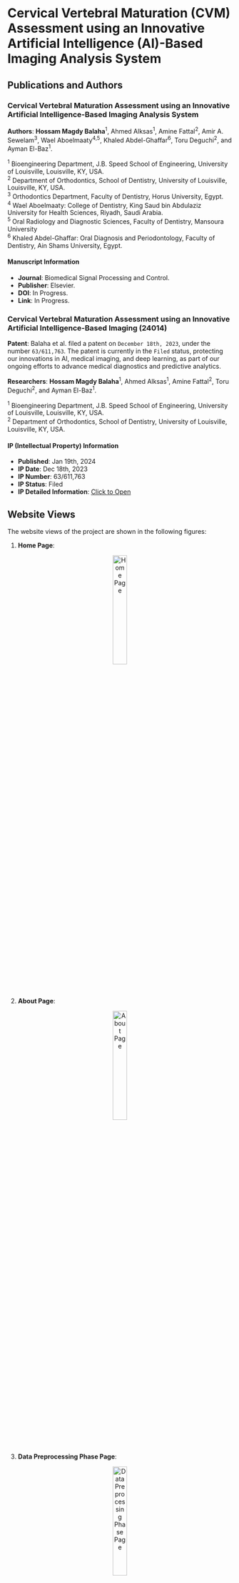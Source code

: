 # Cervical Vertebral Maturation (CVM) Assessment using an Innovative Artificial Intelligence (AI)-Based Imaging Analysis System

## Publications and Authors

### Cervical Vertebral Maturation Assessment using an Innovative Artificial Intelligence-Based Imaging Analysis System

**Authors**: **Hossam Magdy Balaha**<sup>1</sup>, Ahmed Alksas<sup>1</sup>, Amine Fattal<sup>2</sup>,
Amir A. Sewelam<sup>3</sup>, Wael Aboelmaaty<sup>4,5</sup>, Khaled Abdel-Ghaffar<sup>6</sup>,
Toru Deguchi<sup>2</sup>, and Ayman El-Baz<sup>1</sup>.

<sup>1</sup> Bioengineering Department, J.B. Speed School of Engineering, University of Louisville, Louisville, KY, USA.
<br> <sup>2</sup> Department of Orthodontics, School of Dentistry, University of Louisville, Louisville, KY, USA.
<br> <sup>3</sup> Orthodontics Department, Faculty of Dentistry, Horus University, Egypt.
<br> <sup>4</sup> Wael Aboelmaaty: College of Dentistry, King Saud bin Abdulaziz University for Health Sciences, Riyadh,
Saudi Arabia.
<br> <sup>5</sup> Oral Radiology and Diagnostic Sciences, Faculty of Dentistry, Mansoura University
<br> <sup>6</sup> Khaled Abdel-Ghaffar: Oral Diagnosis and Periodontology, Faculty of Dentistry, Ain Shams University,
Egypt.

#### Manuscript Information

* **Journal**: Biomedical Signal Processing and Control.
* **Publisher**: Elsevier.
* **DOI**: In Progress.
* **Link**: In Progress.

### Cervical Vertebral Maturation Assessment using an Innovative Artificial Intelligence-Based Imaging (24014)

**Patent**:  Balaha et al. filed a patent on `December 18th, 2023`, under the number `63/611,763`. The patent is
currently in the `Filed` status, protecting our innovations in AI, medical imaging, and deep learning, as part of our
ongoing efforts to advance medical diagnostics and predictive analytics.

**Researchers**: **Hossam Magdy Balaha**<sup>1</sup>, Ahmed Alksas<sup>1</sup>, Amine Fattal<sup>2</sup>,
Toru Deguchi<sup>2</sup>, and Ayman El-Baz<sup>1</sup>.

<sup>1</sup> Bioengineering Department, J.B. Speed School of Engineering, University of Louisville, Louisville, KY, USA.
<br> <sup>2</sup> Department of Orthodontics, School of Dentistry, University of Louisville, Louisville, KY, USA.

#### IP (Intellectual Property) Information

* **Published**: Jan 19th, 2024
* **IP Date**: Dec 18th, 2023
* **IP Number**: 63/611,763
* **IP Status**: Filed
* **IP Detailed Information**:
  <a href="https://louisville.flintbox.com/technologies/c5b0ad52-d8a0-42bc-9b74-1b70b3293840" target="_blank" rel="noopener">
  Click to Open</a>

## Website Views

The website views of the project are shown in the following figures:

1. **Home Page**:

<div style="text-align: center;" align="center">
    <a href="./Visualization/1-Index.jpg" target="_blank">
        <img src="./Visualization/1-Index.jpg" alt="Home Page" width="25%"/>
    </a>
</div>

2. **About Page**:

<div style="text-align: center;" align="center">
    <a href="./Visualization/2-About.jpg" target="_blank">
        <img src="./Visualization/2-About.jpg" alt="About Page" width="25%"/>
    </a>
</div>

3. **Data Preprocessing Phase Page**:

<div style="text-align: center;" align="center">
    <a href="./Visualization/3-Data%20Preprocessing%20Phase.jpg" target="_blank">
        <img src="./Visualization/3-Data%20Preprocessing%20Phase.jpg" alt="Data Preprocessing Phase Page" width="25%"/>
    </a>
</div>

4. **Features Extraction Phase Page**:

<div style="text-align: center;" align="center">
    <a href="./Visualization/4-Features%20Extraction%20Phase.jpg" target="_blank">
        <img src="./Visualization/4-Features%20Extraction%20Phase.jpg" alt="Features Extraction Phase Page" width="25%"/>
    </a>
</div>

5. **Classification Phase Page**:

<div style="text-align: center;" align="center">
    <a href="./Visualization/5-Classification%20Phase.jpg" target="_blank">
        <img src="./Visualization/5-Classification%20Phase.jpg" alt="Classification Phase Page" width="25%"/>
    </a>
</div>

6. **Extracted Features Navigation Page**:

<div style="text-align: center;" align="center">
    <a href="./Visualization/6-Extracted%20Features%20Navigation.jpg" target="_blank">
        <img src="./Visualization/6-Extracted%20Features%20Navigation.jpg" alt="Extracted Features Navigation Page" width="25%"/>
    </a>
</div>

7. **Classification Results Navigation Page 1**:

<div style="text-align: center;" align="center">
    <a href="./Visualization/7-Classification%20Results%20Navigation-Closed.jpg" target="_blank">
        <img src="./Visualization/7-Classification%20Results%20Navigation-Closed.jpg" alt="Classification Results Navigation Page 1" width="25%"/>
    </a>
</div>

8. **Classification Results Navigation Page 2**:

<div style="text-align: center;" align="center">
    <a href="./Visualization/8-Classification%20Results%20Navigation-Opened.jpg" target="_blank">
        <img src="./Visualization/8-Classification%20Results%20Navigation-Opened.jpg" alt="Classification Results Navigation Page 2" width="25%"/>
    </a>
</div>

9. **Inference Phase Page**:

<div style="text-align: center;" align="center">
    <a href="./Visualization/9-Inference%20Phase.jpg" target="_blank">
        <img src="./Visualization/9-Inference%20Phase.jpg" alt="Inference Phase Page" width="25%"/>
    </a>
</div>

10. **Inference Phase (Prediction) Page**:

<div style="text-align: center;" align="center">
    <a href="./Visualization/10-Inference%20Phase-Prediction.jpg" target="_blank">
        <img src="./Visualization/10-Inference%20Phase-Prediction.jpg" alt="Inference Phase (Prediction) Page" width="25%"/>
    </a>
</div>

## Primary Packages Used

1. **albumentations**: A fast and flexible library for augmenting images, useful for image preprocessing and data
   augmentation in computer vision tasks.

2. **flask**: A lightweight WSGI web application framework that is commonly used to build web applications and APIs in
   Python.

3. **lightgbm**: A highly efficient and fast gradient boosting framework that is widely used in machine learning for
   classification and regression tasks.

4. **mahotas**: A computer vision and image processing library that offers advanced functions for morphological
   operations, filtering, and image analysis.

5. **matplotlib**: A comprehensive library for creating static, animated, and interactive visualizations in Python. It
   is widely used for plotting and data visualization.

6. **numba**: A just-in-time (JIT) compiler that translates a subset of Python and NumPy code into fast machine code for
   performance improvement.

7. **numpy**: A fundamental package for scientific computing in Python, particularly for working with arrays and
   matrices of numeric data.

8. **opencv-python**: OpenCV (Open Source Computer Vision Library) provides powerful tools for computer vision,
   including real-time image processing, object detection, and face recognition.

9. **pandas**: A powerful data manipulation and analysis library that provides data structures like DataFrames, which
   are essential for handling and analyzing structured data.

10. **plotly**: An interactive graphing library that supports a wide variety of chart types and is commonly used for
    creating interactive and dynamic visualizations.

11. **scikit-learn**: A popular machine learning library in Python that provides simple and efficient tools for data
    mining, data analysis, and machine learning algorithms.

12. **scikit-image**: A collection of algorithms for image processing in Python, useful for tasks like segmentation,
    filtering, and object recognition.

13. **scipy**: A scientific and technical computing library for Python that builds on NumPy and provides functions for
    optimization, integration, interpolation, and more.

14. **seaborn**: A Python visualization library based on matplotlib that provides a high-level interface for creating
    attractive and informative statistical graphics.

15. **xgboost**: An optimized gradient boosting machine learning library designed to be efficient, flexible, and
    portable, widely used in regression and classification problems.

16. **pyod**: A comprehensive Python toolkit for detecting outliers in multivariate data.

## Installation Instructions

To install the environment, follow these steps:

1. Install [Miniconda](https://docs.conda.io/en/latest/miniconda.html)
   or [Anaconda](https://www.anaconda.com/products/distribution) on your system.

2. Save the provided environment YAML file as `environment.yml`.

3. Open a terminal or command prompt and navigate to the directory where the `environment.yml` file is saved.

4. Run the following command to create the environment:
   > conda env create -f environment.yml

   This command will create a new environment named cvm with all the specified dependencies.

6. Activate the environment by running the following command:
   > conda activate cvm

7. Once activated, you can verify the installed packages with:
   > conda list

8. To deactivate the environment, you can run:
   > conda deactivate

## Citations and Acknowledgements

If you find this project useful in your research or projects, please consider citing the following paper:

```bibtex
In Progress
```

This project was supported by the University of Louisville (J.B. Speed School of Engineering and School of
Dentistry).
We would like to acknowledge the support and resources provided by these institutions. We would also like
to thank the research team members for their contributions to this project.

## Licence Information and Permissions

No part of this project may be reproduced, distributed, or transmitted in any form or by any means, including
photocopying, recording, or other electronic or mechanical methods, without the prior written permission of the
first author (and/or corresponding author), except in the case of brief quotations embodied in critical reviews
and certain other noncommercial uses permitted by copyright law.

This means that you are not allowed to use this project for commercial purposes, and you are not allowed to share it
with others without the prior written permission of the first author.

In case you would like to use this project for commercial purposes or share it with others, please contact the first
author (and/or corresponding author) to obtain the required permissions.

## Contact Information and Support

This repository including the code, website, and documentation was originally created, developed, and maintained
by `Hossam Magdy Balaha`.

For any questions or inquiries, please contact `Hossam Magdy Balaha` using the contact information available on
my CV at the following link: https://hossambalaha.github.io/
